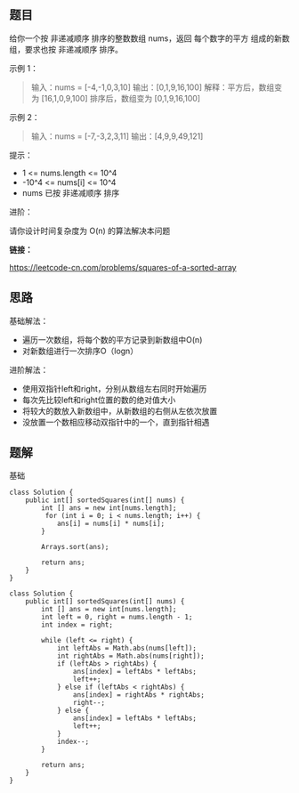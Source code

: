 ## 题目

给你一个按 非递减顺序 排序的整数数组 nums，返回 每个数字的平方 组成的新数组，要求也按 非递减顺序 排序。

 

示例 1：

> 输入：nums = [-4,-1,0,3,10]
> 输出：[0,1,9,16,100]
> 解释：平方后，数组变为 [16,1,0,9,100]
> 排序后，数组变为 [0,1,9,16,100]

示例 2：

> 输入：nums = [-7,-3,2,3,11]
> 输出：[4,9,9,49,121]


提示：

* 1 <= nums.length <= 10^4
* -10^4 <= nums[i] <= 10^4
* nums 已按 非递减顺序 排序


进阶：

请你设计时间复杂度为 O(n) 的算法解决本问题

**链接：**

https://leetcode-cn.com/problems/squares-of-a-sorted-array

## 思路

基础解法：

* 遍历一次数组，将每个数的平方记录到新数组中O(n)
* 对新数组进行一次排序O（logn）



进阶解法：

* 使用双指针left和right，分别从数组左右同时开始遍历
* 每次先比较left和right位置的数的绝对值大小
* 将较大的数放入新数组中，从新数组的右侧从左依次放置
* 没放置一个数相应移动双指针中的一个，直到指针相遇

## 题解

基础

```
class Solution {
    public int[] sortedSquares(int[] nums) {
        int [] ans = new int[nums.length];
         for (int i = 0; i < nums.length; i++) {
            ans[i] = nums[i] * nums[i];
        }

        Arrays.sort(ans);

        return ans;
    }
}
```




    class Solution {
        public int[] sortedSquares(int[] nums) {
            int [] ans = new int[nums.length];
            int left = 0, right = nums.length - 1;
            int index = right;
    
            while (left <= right) {
                int leftAbs = Math.abs(nums[left]);
                int rightAbs = Math.abs(nums[right]);
                if (leftAbs > rightAbs) {
                    ans[index] = leftAbs * leftAbs;
                    left++;
                } else if (leftAbs < rightAbs) {
                    ans[index] = rightAbs * rightAbs;
                    right--;
                } else {
                    ans[index] = leftAbs * leftAbs;
                    left++;
                }
                index--;
            }
    
            return ans;
        }
    }